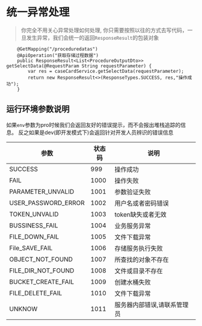 # 统一异常处理

> 你完全不用关心异常处理如何处理, 你只需要按照以往的方式去写代码，一旦发生异常，我们会统一的返回`ResponseResult`的包装对象

```ResponseResult使用示例
    @GetMapping("/proceduredatas")
    @ApiOperation("获取存储过程数据")
    public ResponseResult<List<ProcedureOutputDto>> getSelectData(@RequestParam String requestParameter) {
        var res = caseCardService.getSelectData(requestParameter);
        return new ResponseResult<>(ResponseTypes.SUCCESS, res,"操作成功");
    }
```

## 运行环境参数说明

如果`env`参数为pro时候我们会返回友好的错误提示，而不会报出堆栈追踪的信息。 反之如果是dev(即开发模式下)会返回针对开发人员辨识的错误信息

|参数 | 状态码 | 说明|
|- | - | -|
|SUCCESS|999|操作成功|
|FAIL|1000|操作失败|
|PARAMETER_UNVALID|1001|参数验证失败|
|USER_PASSWORD_ERROR|1002|用户名或者密码错误|
|TOKEN_UNVALID|1003|token缺失或者无效|
|BUSSINESS_FAIL|1004|业务服务异常|
|FILE_DOWN_FAIL|1005|文件下载异常|
|File_SAVE_FAIL|1006|存储服务执行失败|
|OBJECT_NOT_FOUND|1007|所查找的对象不存在|
|FILE_DIR_NOT_FOUND|1008|文件或目录不存在|
|BUCKET_CREATE_FAIL|1009|创建水桶失败|
|FILE_DELETE_FAIL|1010|文件下载异常| 
|UNKNOW|1011|服务器内部错误,请联系管理员|